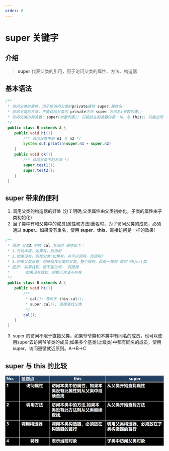 ```yaml
---
order: 6
---
```

# super 关键字
<!-- more -->

## 介绍
> **super** 代表父类的引用，用于访问父类的属性、方法、构造器

## 基本语法
```java
/** 
 * 访问父类的属性，但不能访问父类的private属性 super.属性名; 
 * 访问父类的方法，不能访问父类的 private方法 super.方法名(参数列表);
 * 访问父类的构造器: super(参数列表); 只能放在构造器的第一句，与 this() 只能出现一个!
 */
 public class B extends A {
    public void hi(){
        /** 访问父类中的 n1 与 n2 */
        System.out.println(super.n1 + super.n2)
    }
    public void ok(){
        /** 访问父类中的方法 */
        super.test1();
        super.test2();
    }
 }
```

## super 带来的便利
1. 调用父类的构造器的好处 (分工明确,父类属性由父类初始化，子类的属性由子类初始化)
2. 当子类中有和父类中的成员(属性和方法)重名时，为了访问父类的成员，必须通过 **super**。如果没有重名，使用 **super**、**this**、直接访问是一样的效果!
```java
/**
 * 调用 父类A 中的 cal 方法时 顺序如下：
 * 1.先找本类，如果有，则调用
 * 2.如果没有，则找父类(如果有，并可以调用，则调用)
 * 3.如果父类没有，则继续找父类的父类，整个规则，就是一样的 直到 0bject类
 * 提示: 如果找到，但不能访问， 则报错
 *       如果没有找到，则提示方法不存在
 */
 public class B extends A {
    public void hi(){
        /**
         * cal(); 等价于 this.cal();
         * super.cal(); 直接查找父类
         */
        cal(); 
    }
 }
```

3. super 的访问不限于直接父类，如果爷爷类和本类中有同名的成员，也可以使用super去访问爷爷类的成员;如果多个基类(上级类)中都有同名的成员，使用super。访问遵循就近原则。A->B->C

## super 与 this 的比较
![](./images/4.png)